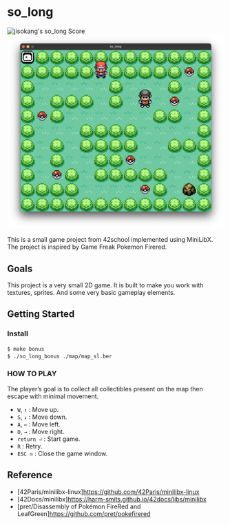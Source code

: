 # so_long
![jisokang's so_long Score](https://badge42.herokuapp.com/api/project/jisokang/so_long)
![](so_long_play_screen_shot.png)

This is a small game project from 42school implemented using MiniLibX. The project is inspired by Game Freak Pokemon Firered.

## Goals
This project is a very small 2D game. It is built to make you work with textures, sprites. And some very basic gameplay elements.

## Getting Started

### Install
```bash
$ make bonus
$ ./so_long_bonus ./map/map_sl.ber
```

### HOW TO PLAY
The player’s goal is to collect all collectibles present on the map then escape with minimal movement.

 * `W`, `↑` : Move up.
 * `S`, `↓` : Move down.
 * `A`, `←` : Move left.
 * `D`, `→` : Move right.
 * `return ⏎` : Start game.
 * `R` : Retry.
 * `ESC ⎋` : Close the game window.

## Reference
 * [42Paris/minilibx-linux]https://github.com/42Paris/minilibx-linux
 * [42Docs/minilibx]https://harm-smits.github.io/42docs/libs/minilibx
 * [pret/Disassembly of Pokémon FireRed and LeafGreen]https://github.com/pret/pokefirered

